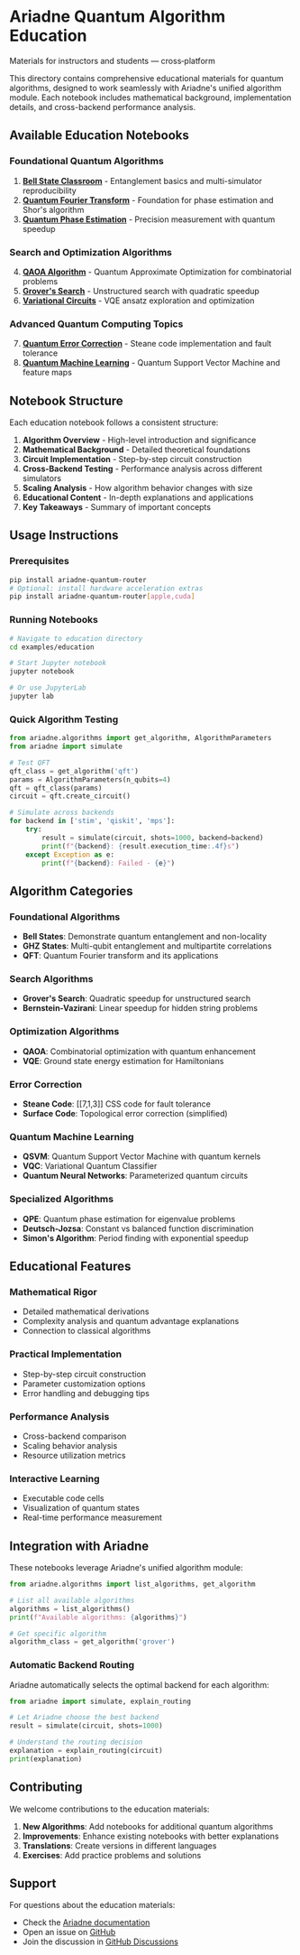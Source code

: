 # Ariadne Quantum Algorithm Education

Materials for instructors and students — cross‑platform

This directory contains comprehensive educational materials for quantum algorithms, designed to work seamlessly with Ariadne's unified algorithm module. Each notebook includes mathematical background, implementation details, and cross-backend performance analysis.

## Available Education Notebooks

### Foundational Quantum Algorithms
1. **[Bell State Classroom](01_bell_state_classroom.ipynb)** - Entanglement basics and multi-simulator reproducibility
2. **[Quantum Fourier Transform](04_quantum_fourier_transform.ipynb)** - Foundation for phase estimation and Shor's algorithm
3. **[Quantum Phase Estimation](06_quantum_phase_estimation.ipynb)** - Precision measurement with quantum speedup

### Search and Optimization Algorithms
4. **[QAOA Algorithm](02_qaoa_algorithm.ipynb)** - Quantum Approximate Optimization for combinatorial problems
5. **[Grover's Search](05_grover_search.ipynb)** - Unstructured search with quadratic speedup
6. **[Variational Circuits](03_variational_circuits.ipynb)** - VQE ansatz exploration and optimization

### Advanced Quantum Computing Topics
7. **[Quantum Error Correction](07_quantum_error_correction.ipynb)** - Steane code implementation and fault tolerance
8. **[Quantum Machine Learning](08_quantum_machine_learning.ipynb)** - Quantum Support Vector Machine and feature maps

## Notebook Structure

Each education notebook follows a consistent structure:

1. **Algorithm Overview** - High-level introduction and significance
2. **Mathematical Background** - Detailed theoretical foundations
3. **Circuit Implementation** - Step-by-step circuit construction
4. **Cross-Backend Testing** - Performance analysis across different simulators
5. **Scaling Analysis** - How algorithm behavior changes with size
6. **Educational Content** - In-depth explanations and applications
7. **Key Takeaways** - Summary of important concepts

## Usage Instructions

### Prerequisites
```bash
pip install ariadne-quantum-router
# Optional: install hardware acceleration extras
pip install ariadne-quantum-router[apple,cuda]
```

### Running Notebooks
```bash
# Navigate to education directory
cd examples/education

# Start Jupyter notebook
jupyter notebook

# Or use JupyterLab
jupyter lab
```

### Quick Algorithm Testing
```python
from ariadne.algorithms import get_algorithm, AlgorithmParameters
from ariadne import simulate

# Test QFT
qft_class = get_algorithm('qft')
params = AlgorithmParameters(n_qubits=4)
qft = qft_class(params)
circuit = qft.create_circuit()

# Simulate across backends
for backend in ['stim', 'qiskit', 'mps']:
    try:
        result = simulate(circuit, shots=1000, backend=backend)
        print(f"{backend}: {result.execution_time:.4f}s")
    except Exception as e:
        print(f"{backend}: Failed - {e}")
```

## Algorithm Categories

### Foundational Algorithms
- **Bell States**: Demonstrate quantum entanglement and non-locality
- **GHZ States**: Multi-qubit entanglement and multipartite correlations
- **QFT**: Quantum Fourier transform and its applications

### Search Algorithms
- **Grover's Search**: Quadratic speedup for unstructured search
- **Bernstein-Vazirani**: Linear speedup for hidden string problems

### Optimization Algorithms
- **QAOA**: Combinatorial optimization with quantum enhancement
- **VQE**: Ground state energy estimation for Hamiltonians

### Error Correction
- **Steane Code**: [[7,1,3]] CSS code for fault tolerance
- **Surface Code**: Topological error correction (simplified)

### Quantum Machine Learning
- **QSVM**: Quantum Support Vector Machine with quantum kernels
- **VQC**: Variational Quantum Classifier
- **Quantum Neural Networks**: Parameterized quantum circuits

### Specialized Algorithms
- **QPE**: Quantum phase estimation for eigenvalue problems
- **Deutsch-Jozsa**: Constant vs balanced function discrimination
- **Simon's Algorithm**: Period finding with exponential speedup

## Educational Features

### Mathematical Rigor
- Detailed mathematical derivations
- Complexity analysis and quantum advantage explanations
- Connection to classical algorithms

### Practical Implementation
- Step-by-step circuit construction
- Parameter customization options
- Error handling and debugging tips

### Performance Analysis
- Cross-backend comparison
- Scaling behavior analysis
- Resource utilization metrics

### Interactive Learning
- Executable code cells
- Visualization of quantum states
- Real-time performance measurement

## Integration with Ariadne

These notebooks leverage Ariadne's unified algorithm module:

```python
from ariadne.algorithms import list_algorithms, get_algorithm

# List all available algorithms
algorithms = list_algorithms()
print(f"Available algorithms: {algorithms}")

# Get specific algorithm
algorithm_class = get_algorithm('grover')
```

### Automatic Backend Routing
Ariadne automatically selects the optimal backend for each algorithm:

```python
from ariadne import simulate, explain_routing

# Let Ariadne choose the best backend
result = simulate(circuit, shots=1000)

# Understand the routing decision
explanation = explain_routing(circuit)
print(explanation)
```

## Contributing

We welcome contributions to the education materials:

1. **New Algorithms**: Add notebooks for additional quantum algorithms
2. **Improvements**: Enhance existing notebooks with better explanations
3. **Translations**: Create versions in different languages
4. **Exercises**: Add practice problems and solutions

## Support

For questions about the education materials:
- Check the [Ariadne documentation](../../docs/README.md)
- Open an issue on [GitHub](https://github.com/Hmbown/ariadne/issues)
- Join the discussion in [GitHub Discussions](https://github.com/Hmbown/ariadne/discussions)

